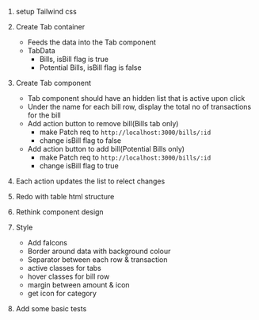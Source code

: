 1. setup Tailwind css
2. Create Tab container
    - Feeds the data into the Tab component
    - TabData
        - Bills, isBill flag is true
        - Potential Bills, isBill flag is false
3. Create Tab component
    - Tab component should have an hidden list that is active upon click
    - Under the name for each bill row, display the total no of transactions for the bill
    - Add action button to remove bill(Bills tab only)
        - make Patch req to `http://localhost:3000/bills/:id`
        - change isBill flag to false
    - Add action button to add bill(Potential Bills only)
        - make Patch req to `http://localhost:3000/bills/:id`
        - change isBill flag to true
4. Each action updates the list to relect changes

6. Redo with table html structure
7. Rethink component design
8. Style
    - Add faIcons
    - Border around data with background colour
    - Separator between each row & transaction
    - active classes for tabs
    - hover classes for bill row
    - margin between amount & icon
    - get icon for category
9. Add some basic tests